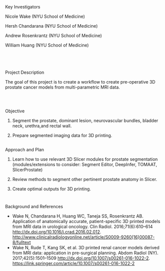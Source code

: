 

##
Key Investigators

Nicole Wake (NYU School of Medicine)

Hersh Chandarana (NYU School of Medicine)

Andrew Rosenkrantz (NYU School of Medicine)

William Huang (NYU School of Medicine)

 

#
Project Description

The goal of this project is to create a workflow to create pre-operative 3D prostate
cancer models from multi-parametric MRI data. 


 

##
Objective

1. Segment the prostate, dominant lesion, neurovascular bundles, bladder neck,
urethra,and rectal wall.

2. Prepare segmented imaging data for 3D printing.
 

##
Approach and Plan

1. Learn how to use relevant 3D Slicer modules for prostate segmentation (modules/extensions to consider: Segment Editor, DeepInfer, TOMAAT, SlicerProstate)

2. Review methods to segment other pertinent prostate anatomy in Slicer.

3. Create optimal outputs for 3D printing.


#
Background and References

* Wake N, Chandarana H, Huang WC, Taneja SS, Rosenkrantz AB. Application of anatomically accurate, patient-specific 3D printed models from MRI data in urological oncology. Clin Radiol. 2016;71(6):610–614 http://dx.doi.org/10.1016/j.crad.2016.02.012. http://www.clinicalradiologyonline.net/article/S0009-9260(16)00087-8/fulltext
* Wake N, Rude T, Kang SK, et al. 3D printed renal cancer models derived from MRI data: application in pre-surgical planning. Abdom Radiol (NY). 2017;42(5):1501–1509 http://dx.doi.org/10.1007/s00261-016-1022-2. https://link.springer.com/article/10.1007/s00261-016-1022-2


